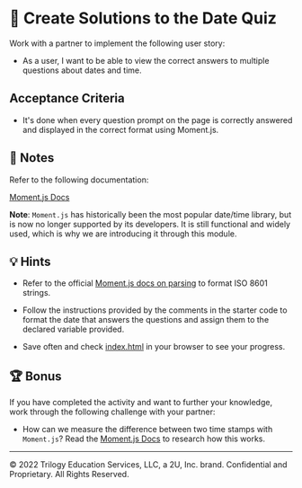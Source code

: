 # 📖 Create Solutions to the Date Quiz

Work with a partner to implement the following user story:

- As a user, I want to be able to view the correct answers to multiple questions about dates and time.

## Acceptance Criteria

- It's done when every question prompt on the page is correctly answered and displayed in the correct format using Moment.js.

## 📝 Notes

Refer to the following documentation:

[Moment.js Docs](https://momentjs.com/docs/#/displaying/)

**Note**: `Moment.js` has historically been the most popular date/time library, but is now no longer supported by its developers. It is still functional and widely used, which is why we are introducing it through this module.

## 💡 Hints

- Refer to the official [Moment.js docs on parsing](https://momentjs.com/docs/#/parsing/) to format ISO 8601 strings.

- Follow the instructions provided by the comments in the starter code to format the date that answers the questions and assign them to the declared variable provided.

- Save often and check [index.html](Unsolved/index.html) in your browser to see your progress.

## 🏆 Bonus

If you have completed the activity and want to further your knowledge, work through the following challenge with your partner:

- How can we measure the difference between two time stamps with `Moment.js`? Read the [Moment.js Docs](https://momentjs.com/docs/) to research how this works.

---

© 2022 Trilogy Education Services, LLC, a 2U, Inc. brand. Confidential and Proprietary. All Rights Reserved.
